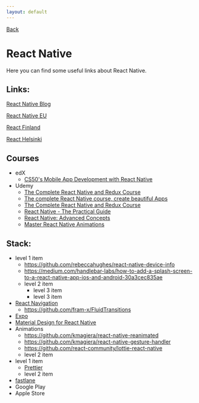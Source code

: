 ```yaml
---
layout: default
---
```


[Back](./)

# React Native

Here you can find some useful links about React Native.

## Links:
[React Native Blog](http://facebook.github.io/react-native/blog/)

[React Native EU](https://react-native.eu)

[React Finland](https://react-finland.fi)

[React Helsinki](https://meetabit.com/communities/react-helsinki)

## Courses
- edX
  - [CS50's Mobile App Development with React Native](https://courses.edx.org/courses/course-v1:HarvardX+CS50M+Mobile/course/)
- Udemy
  - [The Complete React Native and Redux Course](https://www.udemy.com/the-complete-react-native-and-redux-course/)
  - [The complete React Native course, create beautiful Apps](https://www.udemy.com/the-complete-react-native-course-create-beautiful-apps/)
  - [The Complete React Native and Redux Course](https://www.udemy.com/the-complete-react-native-and-redux-course/)
  - [React Native - The Practical Guide](https://www.udemy.com/react-native-the-practical-guide/)
  - [React Native: Advanced Concepts](https://www.udemy.com/react-native-advanced/)
  - [Master React Native Animations](https://www.udemy.com/master-react-native-animations/)

## Stack:

- level 1 item
  - https://github.com/rebeccahughes/react-native-device-info
  - https://medium.com/handlebar-labs/how-to-add-a-splash-screen-to-a-react-native-app-ios-and-android-30a3cec835ae 
  - level 2 item
    - level 3 item
    - level 3 item
- [React Navigation](https://reactnavigation.org)
   - https://github.com/fram-x/FluidTransitions 
- [Expo](https://expo.io)
- [Material Design for React Native](https://github.com/callstack/react-native-paper)
- Animations
  - https://github.com/kmagiera/react-native-reanimated
  - https://github.com/kmagiera/react-native-gesture-handler
  - https://github.com/react-community/lottie-react-native
  - level 2 item
- level 1 item
  - [Prettier](https://prettier.io)
  - level 2 item
- [fastlane](https://fastlane.tools/)
- Google Play
- Apple Store


